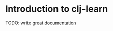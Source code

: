 # Introduction to clj-learn

TODO: write [great documentation](http://jacobian.org/writing/what-to-write/)
